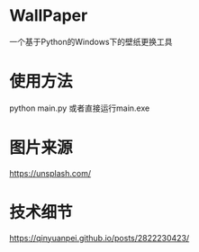 # WallPaper
一个基于Python的Windows下的壁纸更换工具

# 使用方法
python main.py 或者直接运行main.exe

# 图片来源
https://unsplash.com/

# 技术细节
https://qinyuanpei.github.io/posts/2822230423/

